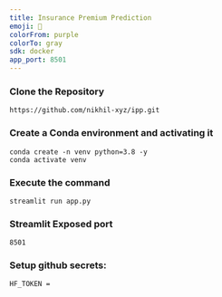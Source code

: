 ```yaml
---
title: Insurance Premium Prediction
emoji: 🐳
colorFrom: purple
colorTo: gray
sdk: docker
app_port: 8501
---
```


### Clone the Repository
```
https://github.com/nikhil-xyz/ipp.git
```
### Create a Conda environment and activating it
```
conda create -n venv python=3.8 -y
conda activate venv
```

### Execute the command
```
streamlit run app.py
```

### Streamlit Exposed port
```
8501
```

###  Setup github secrets:

    HF_TOKEN =